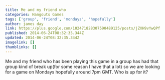 ```yaml
---
title: Me and my friend who
categories: Hangouts Games
tags: ['group', 'friend', 'mondays', 'hopefully']
author: james day
link: https://plus.google.com/102471828307590489125/posts/jZXH9vYwQPf
published: 2014-06-24T08:32:35.344Z
updated: 2014-06-24T08:32:35.344Z
imagelink: []
thumblinks: []
---
```


Me and my friend who has been playing this game in a group has had that group kind of break up(for some reason I have that a lot) so we are looking for a game on Mondays hopefully around 7pm GMT. Who is up for it? 
